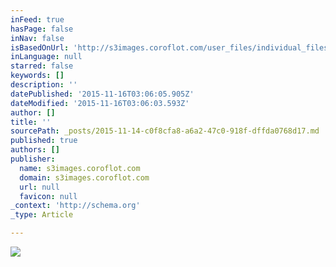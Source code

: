 ```yaml
---
inFeed: true
hasPage: false
inNav: false
isBasedOnUrl: 'http://s3images.coroflot.com/user_files/individual_files/original_327436_ajzlypzzrqhnkylmhfgjuypzq.png'
inLanguage: null
starred: false
keywords: []
description: ''
datePublished: '2015-11-16T03:06:05.905Z'
dateModified: '2015-11-16T03:06:03.593Z'
author: []
title: ''
sourcePath: _posts/2015-11-14-c0f8cfa8-a6a2-47c0-918f-dffda0768d17.md
published: true
authors: []
publisher:
  name: s3images.coroflot.com
  domain: s3images.coroflot.com
  url: null
  favicon: null
_context: 'http://schema.org'
_type: Article

---
```

![](http://s3images.coroflot.com/user_files/individual_files/original_327436_ajzlypzzrqhnkylmhfgjuypzq.png)